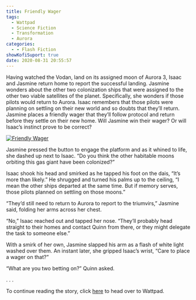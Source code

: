 ```yaml
---
title: Friendly Wager
tags:
  - Wattpad
  - Science Fiction
  - Transformation
  - Aurora
categories:
  - - Flash Fiction
showKofiSuport: true
date: 2020-08-31 20:55:57
---
```


Having watched the Vodan, land on its assigned moon of Aurora 3, Isaac and Jasmine return home to report the successful landing. Jasmine wonders about the other two colonization ships that were assigned to the other two viable satellites of the planet. Specifically, she wonders if those pilots would return to Aurora. Isaac remembers that those pilots were planning on settling on their new world and so doubts that they’ll return. Jasmine places a friendly wager that they’ll follow protocol and return before they settle on their new home.<!-- more --> Will Jasmine win their wager? Or will Isaac’s instinct prove to be correct?

<div class="center">

[![Friendly Wager](/images/covers/transformation.png "Friendly Wager")](https://www.wattpad.com/945924600-transformation-friendly-wager)

</div>

Jasmine pressed the button to engage the platform and as it whined to life, she dashed up next to Isaac. “Do you think the other habitable moons orbiting this gas giant have been colonized?”

Isaac shook his head and smirked as he tapped his foot on the dais, “It’s more than likely.” He shrugged and turned his palms up to the ceiling, “I mean the other ships departed at the same time. But if memory serves, those pilots planned on settling on those moons.”

“They’d still need to return to Aurora to report to the triumvirs,” Jasmine said, folding her arms across her chest.

“No,” Isaac reached out and tapped her nose. “They’ll probably head straight to their homes and contact Quinn from there, or they might delegate the task to someone else.”

With a smirk of her own, Jasmine slapped his arm as a flash of white light washed over them. An instant later, she gripped Isaac’s wrist, “Care to place a wager on that?”

“What are you two betting on?” Quinn asked.

<div class="center story-ellipses">
.
.
.
</div>

<div>

To continue reading the story, click [here](https://www.wattpad.com/945924600-transformation-friendly-wager) to head over to Wattpad.

</div>